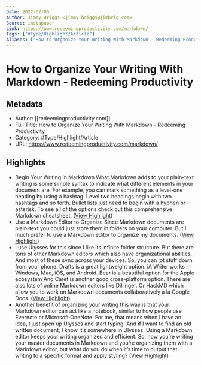 ```yaml
---
Date: 2022-02-06
Author: Jimmy Briggs <jimmy.briggs@jimbrig.com>
Source: instapaper
Link: https://www.redeemingproductivity.com/markdown/
Tags: ["#Type/Highlight/Article"]
Aliases: ["How to Organize Your Writing With Markdown - Redeeming Productivity", "How to Organize Your Writing With Markdown - Redeeming Productivity"]
---
```

# How to Organize Your Writing With Markdown - Redeeming Productivity

## Metadata
- Author: [[redeemingproductivity.com]]
- Full Title: How to Organize Your Writing With Markdown - Redeeming Productivity
- Category: #Type/Highlight/Article
- URL: https://www.redeemingproductivity.com/markdown/

## Highlights
- Begin Your Writing in Markdown
  What Markdown adds to your plain-text writing is some simple syntax to indicate what different elements in your document are. For example, you can mark something as a level-one heading by using a hashtag. Level two headings begin with two hashtags and so forth. Bullet lists just need to begin with a hyphen or asterisk. To see all of the options check out this comprehensive Markdown cheatsheet. ([View Highlight](https://instapaper.com/read/1358160766/14737228))
- Use a Markdown Editor to Organize
  Since Markdown documents are plain-text you could just store them in folders on your computer. But I much prefer to use a Markdown editor to organize my documents. ([View Highlight](https://instapaper.com/read/1358160766/14737230))
- I use Ulysses for this since I like its infinite folder structure. But there are tons of other Markdown editors which also have organizational abilities. And most of these sync across your devices. So, you can jot stuff down from your phone.
  Drafts is a great lightweight option.
  iA Writer works in Windows, Mac, iOS, and Android.
  Bear is a beautiful option for the Apple ecosystem
  And Caret is another good cross-platform option.
  There are also lots of online Markdown editors like Dillinger. Or HackMD which allow you to work on Markdown documents collaboratively a la Google Docs. ([View Highlight](https://instapaper.com/read/1358160766/14737233))
- Another benefit of organizing your writing this way is that your Markdown editor can act like a notebook, similar to how people use Evernote or Microsoft OneNote. For me, that means when I have an idea, I just open up Ulysses and start typing. And if I want to find an old written document, I know it’s somewhere in Ulysses. Using a Markdown editor keeps your writing organized and efficient.
  So, now you’re writing your master documents in Markdown and you’re organizing them with a Markdown editor, but what do you do when it’s time to output that writing to a specific format and apply styling? ([View Highlight](https://instapaper.com/read/1358160766/14737235))
